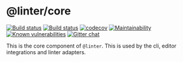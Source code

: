 # @linter/core

[![Build status](https://travis-ci.org/linterjs/core.svg?branch=master)](https://travis-ci.org/linterjs/core)
[![Build status](https://ci.appveyor.com/api/projects/status/wk2n9yn57qf594e1?svg=true)](https://ci.appveyor.com/project/linterjs/core)
[![codecov](https://codecov.io/gh/linterjs/core/branch/master/graph/badge.svg)](https://codecov.io/gh/linterjs/core)
[![Maintainability](https://api.codeclimate.com/v1/badges/747c6f23ee4dfa61f522/maintainability)](https://codeclimate.com/github/linterjs/core/maintainability)
[![Known vulnerabilities](https://snyk.io/test/github/linterjs/core/badge.svg)](https://snyk.io/test/github/linterjs/core)
[![Gitter chat](https://badges.gitter.im/gitterHQ/gitter.svg)](https://gitter.im/linterjs/general)

This is the core component of `@linter`. This is used by the cli,
editor integrations and linter adapters.

